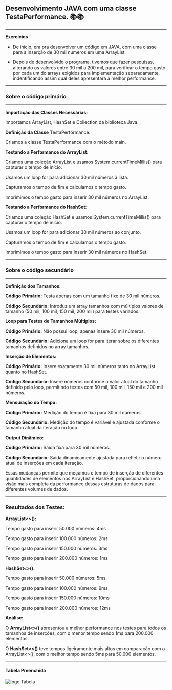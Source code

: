## Desenvolvimento JAVA com uma classe TestaPerformance. 📚📚

---
**Exercícios** 

 - De início, era pra desenvolver um código em JAVA, com uma classe para a inserção de 30 mil números em uma ArrayList.


  - Depois de desenvolvido o programa, tivemos que fazer pesquisas, alterando os valores entre 30 mil a 200 mil, para verificar o tempo gasto por cada um do arrays exigidos para implementação separadamente, indentificando assim qual deles apresentará a melhor performance. 

  ---



### Sobre o código primário

---

**Importação das Classes Necessárias:**

Importamos ArrayList, HashSet e Collection da biblioteca Java.

**Definição da Classe** TestaPerformance:

Criamos a classe TestaPerformance com o método main.

**Testando a Performance do ArrayList:**

Criamos uma coleção ArrayList e usamos System.currentTimeMillis() para capturar o tempo de início.

Usamos um loop for para adicionar 30 mil números à lista.

Capturamos o tempo de fim e calculamos o tempo gasto.

Imprimimos o tempo gasto para inserir 30 mil números no ArrayList.

**Testando a Performance do HashSet:**

Criamos uma coleção HashSet e usamos System.currentTimeMillis() para capturar o tempo de início.

Usamos um loop for para adicionar 30 mil números ao conjunto.

Capturamos o tempo de fim e calculamos o tempo gasto.

Imprimimos o tempo gasto para inserir 30 mil números no HashSet.

---

### Sobre o código secundário

---

**Definição dos Tamanhos:**

**Código Primário:** Testa apenas com um tamanho fixo de 30 mil números.

**Código Secundário:** Introduz um array tamanhos com múltiplos valores de tamanho (50 mil, 100 mil, 150 mil, 200 mil) para testes variados.

**Loop para Testes de Tamanhos Múltiplos:**

**Código Primário:** Não possui loop, apenas insere 30 mil números.

**Código Secundário:** Adiciona um loop for para iterar sobre os diferentes tamanhos definidos no array tamanhos.

**Inserção de Elementos:**

**Código Primário:** Insere exatamente 30 mil números tanto no ArrayList quanto no HashSet.

**Código Secundário:** Insere números conforme o valor atual do tamanho definido pelo loop, permitindo testes com 50 mil, 100 mil, 150 mil e 200 mil números.

**Mensuração do Tempo:**

**Código Primário:** Medição do tempo é fixa para 30 mil números.

**Código Secundário:** Medição do tempo é variável e ajustada conforme o tamanho atual da iteração no loop.

**Output Dinâmico:**

**Código Primário:** Saída fixa para 30 mil números.

**Código Secundário:** Saída dinamicamente ajustada para refletir o número atual de inserções em cada iteração.

Essas mudanças permite que meçamos o tempo de inserção de diferentes quantidades de elementos nos ArrayList e HashSet, proporcionando uma visão mais completa da performance dessas estruturas de dados para diferentes volumes de dados.

---


### Resultados dos Testes:

**ArrayList<>():**

Tempo gasto para inserir 50.000 números: 4ms

Tempo gasto para inserir 100.000 números: 2ms

Tempo gasto para inserir 150.000 números: 3ms

Tempo gasto para inserir 200.000 números: 1ms

**HashSet<>():**

Tempo gasto para inserir 50.000 números: 5ms

Tempo gasto para inserir 100.000 números: 9ms

Tempo gasto para inserir 150.000 números: 10ms

Tempo gasto para inserir 200.000 números: 12ms

**Análise:**

O **ArrayList<>()** apresentou a melhor performance nos testes para todos os tamanhos de inserções, com o menor tempo sendo 1ms para 200.000 elementos.

O **HashSet<>()** teve tempos ligeiramente mais altos em comparação com o ArrayList<>(), com o melhor tempo sendo 5ms para 50.000 elementos.

---

#### Tabela Preenchida

![logo Tabela](./img/tabela.jpeg)


